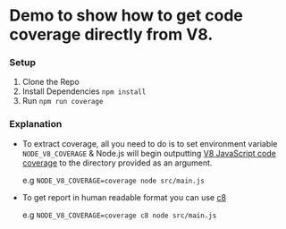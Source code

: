 # Demo to show how to get code coverage directly from V8.

### Setup
1. Clone the Repo
2. Install Dependencies `npm install`
3. Run `npm run coverage`

### Explanation
* To extract coverage, all you need to do is to set environment variable `NODE_V8_COVERAGE` & Node.js will begin outputting [V8 JavaScript code coverage](https://v8.dev/blog/javascript-code-coverage) to the directory provided as an argument.

    e.g `NODE_V8_COVERAGE=coverage node src/main.js`

* To get report in human readable format you can use [c8](https://github.com/bcoe/c8) 


    e.g `NODE_V8_COVERAGE=coverage c8 node src/main.js`

